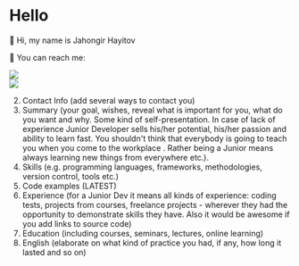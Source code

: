 # Hello

👋 Hi, my name is Jahongir Hayitov

📨 You can reach me:

<div>
   <a href="">
      <img src="https://upload.wikimedia.org/wikipedia/commons/thumb/8/82/Telegram_logo.svg/640px-Telegram_logo.svg.png"/>
   </a>
</div>

<img src="https://upload.wikimedia.org/wikipedia/commons/thumb/8/82/Telegram_logo.svg/640px-Telegram_logo.svg.png"/>

2. Contact Info (add several ways to contact you)
3. Summary (your goal, wishes, reveal what is important for you, what do you want and why.
   Some kind of self-presentation. In case of lack of experience Junior Developer sells his/her potential, his/her passion and ability to learn fast. You shouldn't think that everybody is going to teach you when you come to the workplace . Rather being a Junior means always
   learning new things from everywhere etc.).
4. Skills (e.g. programming languages, frameworks, methodologies, version control, tools etc.)
5. Code examples (LATEST)
6. Experience (for a Junior Dev it means all kinds of experience: coding tests, projects from courses,
   freelance projects - wherever they had the opportunity to demonstrate skills they have.
   Also it would be awesome if you add links to source code)
7. Education (including courses, seminars, lectures, online learning)
8. English (elaborate on what kind of practice you had, if any, how long it lasted and so on)
